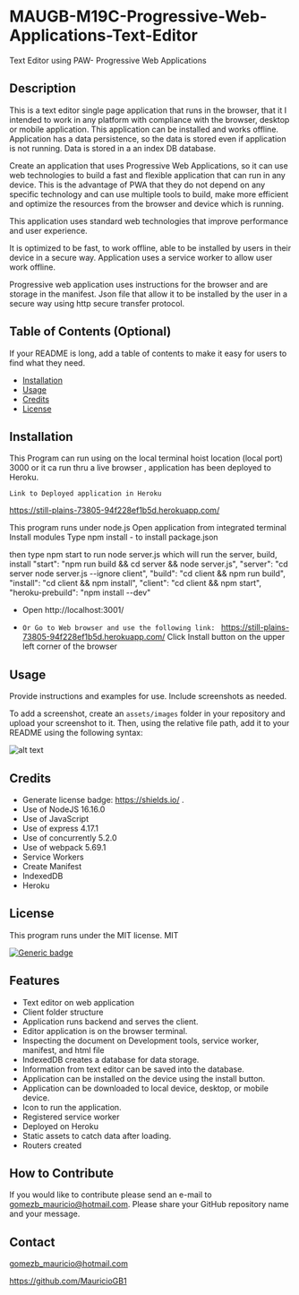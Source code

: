 # MAUGB-M19C-Progressive-Web-Applications-Text-Editor
Text Editor using PAW- Progressive Web Applications 

## Description

This is a text editor single page application that runs in the browser, that it I intended to work in any platform with compliance with the browser, desktop or mobile application.
This application can be installed and works offline. 
Application has a data persistence, so the data is stored even if application is not running.
Data is stored in a an index DB database.

Create an application that uses Progressive Web Applications, so it can use web technologies to build a fast and flexible application that can run in any device.
This is the advantage of PWA that they do not depend on any specific technology and can use multiple tools to build, make more efficient and optimize the resources from the browser and device which is running.

This application uses standard web technologies that improve performance and user experience.

It is optimized to be fast, to work offline, able to be installed by users in their device in a secure way.
Application uses a service worker to allow user work offline.

Progressive web application uses instructions for the browser and are storage in the manifest. Json file that allow it to be installed by the user in a secure way using http secure transfer protocol.

## Table of Contents (Optional)

If your README is long, add a table of contents to make it easy for users to find what they need.

- [Installation](#installation)
- [Usage](#usage)
- [Credits](#credits)
- [License](#license)

## Installation

This Program can run using on the local terminal hoist location (local port)  3000 or it ca run thru a live browser , application has been deployed to Heroku.


` Link to Deployed application in Heroku `

  https://still-plains-73805-94f228ef1b5d.herokuapp.com/


This program runs under node.js 
Open application from integrated terminal 
Install modules 
Type npm install  - to install package.json  

then type npm start to run node server.js which will run the server, build, install 
    "start": "npm run build && cd server && node server.js",
    "server": "cd server node server.js --ignore client",
    "build": "cd client && npm run build",
    "install": "cd client && npm install",
    "client": "cd client && npm start",
    "heroku-prebuild": "npm install --dev"

- Open http://localhost:3001/     


- ` Or Go to Web browser and use the following link:  `
  https://still-plains-73805-94f228ef1b5d.herokuapp.com/
Click Install button on the upper left corner of the browser


## Usage

Provide instructions and examples for use. Include screenshots as needed.

To add a screenshot, create an `assets/images` folder in your repository and upload your screenshot to it. Then, using the relative file path, add it to your README using the following syntax:

![alt text](assets/images/screenshot.png)

## Credits

-	Generate license badge: https://shields.io/ .  
-	Use of NodeJS   16.16.0
-	Use of JavaScript
-	Use of express 4.17.1
-	Use of concurrently 5.2.0
-	Use of webpack 5.69.1
-	Service Workers
-	Create Manifest
-	IndexedDB
-	Heroku


## License

This program runs under the MIT license.
    MIT
    
  [![Generic badge](https://img.shields.io/badge/License-MIT-green.svg)](https://choosealicense.com/licenses/mit/.)



## Features

-	Text editor on web application
-	Client folder structure
-	Application runs backend and serves the client.
-	Editor application is on the browser terminal.
-	Inspecting the document on Development tools, service worker, manifest, and html file
-	IndexedDB creates a database for data storage.
-	Information from text editor can be saved into the database.
-	Application can be installed on the device using the install button.
-	Application can be downloaded to local device, desktop, or mobile device.
-	Icon to run the application.
-	Registered service worker
-	Deployed on Heroku
-	Static assets to catch data after loading.
-	Routers created 


## How to Contribute

If you would like to contribute please send an e-mail to gomezb_mauricio@hotmail.com. 
Please share your GitHub repository name and your message.

## 	Contact

gomezb_mauricio@hotmail.com

https://github.com/MauricioGB1

